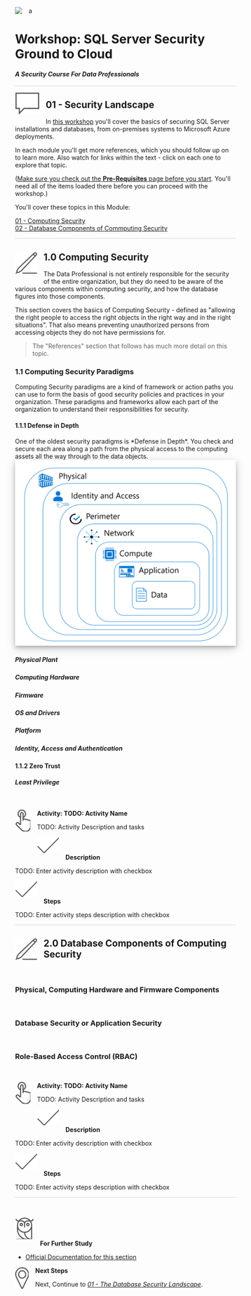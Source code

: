 a<img style="float: left; margin: 0px 15px 15px 0px;" src="https://raw.githubusercontent.com/microsoft/sqlworkshops/master/graphics/Lock-2.png">

# Workshop: SQL Server Security Ground to Cloud

#### <i>A Security Course For Data Professionals</i>

<p style="border-bottom: 1px solid lightgrey;"></p>

<img style="float: left; margin: 0px 15px 15px 0px;" src="../graphics/textbubble.png"> <h2>01 - Security Landscape</h2>

In <a href="https://github.com/David-Seis/SecureYourAzureData" target="_blank">this workshop</a> you'll cover the basics of securing SQL Server installations and databases, from on-premises systems to Microsoft Azure deployments.

In each module you'll get more references, which you should follow up on to learn more. Also watch for links within the text - click on each one to explore that topic.

(<a href="https://github.com/David-Seis/SecureYourAzureData/blob/main/SQLSecurity/00%20-%20Pre-Requisites.md" target="_blank">Make sure you check out the <b>Pre-Requisites</b> page before you start</a>. You'll need all of the items loaded there before you can proceed with the workshop.)

You'll cover these topics in this Module:
<dl>
  <dt><a href="#01" target="_blank"><dt>01 - Computing Security</dt></a>
  <dt><a href="#02" target="_blank"><dt>02 - Database Components of Commputing Security</dt></a>
</dl>

<p style="border-bottom: 1px solid lightgrey;"></p>

<h2 id="01"><img style="float: left; margin: 0px 15px 15px 0px;" src="../graphics/pencil2.png">1.0 Computing Security</h2>
The Data Professional is not entirely responsible for the security of the entire organization, but they do need to be aware of the various components within computing security, and how the database figures into those components.

This section covers the basics of Computing Security - defined as "allowing the right people to access the right objects in the right way and in the right situations". That also means preventing unauthorized persons from accessing objects they do not have permissions for.

> The "References" section that follows has much more detail on this topic.

<h3>1.1 Computing Security Paradigms</h3>
Computing Security paradigms are a kind of framework or action paths you can use to form the basis of good security policies and practices in your organization. These paradigms and frameworks allow each part of the organization to understand their responsibilities for security.

<h4>1.1.1 Defense in Depth</h4>
One of the oldest security paradigms is *Defense in Depth*. You check and secure each area along a path from the physical access to the computing assets all the way through to the data objects. 

<br>
<img style="height: 400; box-shadow: 0 4px 8px 0 rgba(0, 0, 0, 0.2), 0 6px 20px 0 rgba(0, 0, 0, 0.19);" src="../graphics/1-1.png">

<h5>Physical Plant</h5>


<h5>Computing Hardware</h5>

<h5>Firmware</h5>

<h5>OS and Drivers</h5>

<h5>Platform</h5>

<h5>Identity, Access and Authentication</h5>

<h4>1.1.2 Zero Trust</h4> 

<h5>Least Privilege</h5>


<br>

<p><img style="float: left; margin: 0px 15px 15px 0px;" src="../graphics/point1.png"><b>Activity: TODO: Activity Name</b></p>

TODO: Activity Description and tasks

<p><img style="margin: 0px 15px 15px 0px;" src="../graphics/checkmark.png"><b>Description</b></p>

TODO: Enter activity description with checkbox

<p><img style="margin: 0px 15px 15px 0px;" src="../graphics/checkmark.png"><b>Steps</b></p>

TODO: Enter activity steps description with checkbox

<p style="border-bottom: 1px solid lightgrey;"></p>

<h2 id="02"><img style="float: left; margin: 0px 15px 15px 0px;" src="../graphics/pencil2.png">2.0 Database Components of Computing Security</h2>

<br>

<h3>Physical, Computing Hardware and Firmware Components</h3>
<br>

<h3>Database Security or Application Security</h3>
<br>

<h3>Role-Based Access Control (RBAC)</h3>
<br>


<p><img style="float: left; margin: 0px 15px 15px 0px;" src="../graphics/point1.png"><b>Activity: TODO: Activity Name</b></p>

TODO: Activity Description and tasks

<p><img style="margin: 0px 15px 15px 0px;" src="../graphics/checkmark.png"><b>Description</b></p>

TODO: Enter activity description with checkbox

<p><img style="margin: 0px 15px 15px 0px;" src="../graphics/checkmark.png"><b>Steps</b></p>

TODO: Enter activity steps description with checkbox

<p style="border-bottom: 1px solid lightgrey;"></p>

<br>

<p><img style="margin: 0px 15px 15px 0px;" src="../graphics/owl.png"><b>For Further Study</b></p>
<ul>
    <li><a href="https://docs.microsoft.com/en-us/sql/database-engine/install-windows/install-sql-server?view=sql-server-ver16" target="_blank">Official Documentation for this section</a></li>
</ul>

<p><img style="float: left; margin: 0px 15px 15px 0px;" src="../graphics/geopin.png"><b >Next Steps</b></p>

Next, Continue to <a href="[url](https://github.com/David-Seis/SecureYourAzureData/blob/Buck/SQLSecurity/01%20-%20SecurityLandscape.md)" target="_blank"><i> 01 - The Database Security Landscape</i></a>.